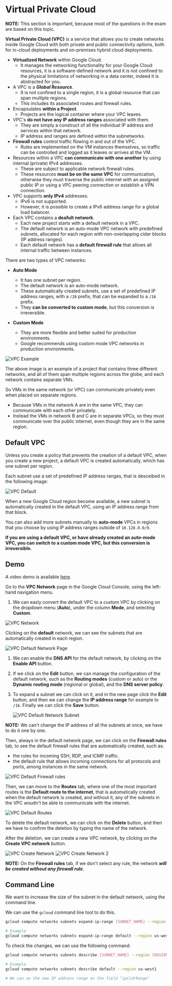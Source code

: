 # Virtual Private Cloud

**NOTE:** This section is important, because most of the questions in the exam are based on this topic.

**Virtual Private Cloud (VPC)** is a service that allows you to create networks inside Google Cloud with both private and public connectivity options, both for in-cloud deployments and on-premises hybrid cloud deployments.

- **Virtualized Network** within Google Cloud.
  - It manages the networking functionality for your Google Cloud resources, it is a software-defined network and it is not confined to the physical limitations of networking in a data center, indeed it is abstracted for you.
- A VPC is a ***Global Resource***.
  - It is not confined to a single region, it is a global resource that can span multiple regions.
  - This includes its associated routes and firewall rules.
- Encapsulates **within a Project**.
  - Projects are the logical container where your VPC leaves.
- VPC's **do not have any IP address ranges** associated with them.
  - They are simply a construct of all the individual IP address and services within that network.
  - IP address and ranges are defined within the subnetworks.
- **Firewall rules** control traffic flowing in and out of the VPC.
  - Rules are implemented on the VM instances themselves, so traffic can be controlled and logged as it leaves or arrives at the VM.
- Resources within a VPC **can communicate with one another** by using internal (private) IPv4 addresses.
  - These are subject to applicable network firewall rules.
  - These resources **must be on the same VPC** for communication, otherwise they must traverse the public internet with an assigned public IP or using a VPC peering connection or establish a VPN connection.
- VPC supports **only IPv4** addresses.
  - IPv6 is not supported.
  - However, it is possible to create a IPv6 address range for a global load balancer.
- Each VPC contains a **deafult network**.
  - Each new project starts with a default network in a VPC.
  - The default network is an auto-mode VPC network with predefined subnets, allocated for each region with non-overlapping cider blocks (IP address ranges).
  - Each default network has a **default firewall rule** that allows all internal traffic between instances.
  
There are two types of VPC networks:

- **Auto Mode**
  - It has one subnet per region.
  - The default network is an auto-mode network.
  - These automatically created subnets, use a set of predefined IP address ranges, with a `/20` prefix, that can be expanded to a `/16` prefix.
  - They **can be converted to custom mode**, but this conversion is irreversible.

- **Custom Mode**
  - They are more flexible and better suited for production environments.
  - Google recommends using custom mode VPC networks in production environments.

![VPC Example](images/02_Virtual_Private_Cloud_01.png)

The above image is an example of a project that contains three different networks, and all of them span multiple regions across the globe, and each network contains separate VMs.

So VMs in the same network (or VPC) can communicate privately even when placed on separate regions.

- Because VMs in the network A are in the same VPC, they can communicate with each other privately.
- Instead the VMs in network B and C are in separate VPCs, so they must communicate over the public internet, even though they are in the same region.

## Default VPC

Unless you create a policy that prevents the creation of a default VPC, when you create a new project, a default VPC is created automatically, which has one subnet per region.

Each subnet use a set of predefined IP address ranges, that is desceibed in the following image:

![VPC Default](images/02_Virtual_Private_Cloud_02.png)

When a new Google Cloud region become available, a new subnet is automatically created in the default VPC, using an IP address range from that block.

You can also add more subnets manually to **auto-mode** VPCs in regions that you choose by using IP address ranges outside of `10.128.0.0/9`.

**If you are using a default VPC, or have already created an auto-mode VPC, you can switch to a custom mode VPC, but this conversion is irreversible.**

## Demo

A video demo is available [here](https://youtu.be/jpno8FSqpc8?si=1-uBHvINWgnVUUdx&t=23221).

Go to the **VPC Network** page in the Google Cloud Console, using the left-hand navigation menu.

1. We can easly convert the default VPC to a custom VPC by clicking on the dropdown menu (**Auto**), under the column **Mode**, and selecting **Custom**.

![VPC Network](images/02_Virtual_Private_Cloud_03.png)

Clicking on the **default** network, we can see the subnets that are automatically created in each region.

![VPC Default Network Page](images/02_Virtual_Private_Cloud_04.png)

 1. We can enable the **DNS API** for the default network, by clicking on the **Enable API** button.
 2. If we click on the **Edit** button, we can manage the configuration of the default network, such as the **Routing modes** (custom or auto) or the **Dynamic routing mode** (regional or global), and the **DNS server policy**.
 3. To expand a subnet we can click on it, and in the new page click the **Edit** button, and then we can change the **IP address range** for example to `/16`. Finally we can click the **Save** button.

     ![VPC Default Network Subnet](images/02_Virtual_Private_Cloud_05.png)
 
 **NOTE:** We can't change the IP address of all the subnets at once, we have to do it one by one.

Then, always in the default network page, we can click on the **Firewall rules** tab, to see the default firewall rules that are automatically created, such as:

- the rules for incoming SSH, RDP, and ICMP traffic.
- the default rule that allows incoming connections for all protocols and ports, among instances in the same network.

![VPC Default Firewall rules](images/02_Virtual_Private_Cloud_06.png)

Then, we can move to the **Routes** tab, where one of the most important routes is the **Default route to the internet**, that is automatically created when the default network is created, and without it, any of the subnets in the VPC woudn't be able to communicate with the internet.

![VPC Default Routes](images/02_Virtual_Private_Cloud_07.png)

To delete the default network, we can click on the **Delete** button, and then we have to confirm the deletion by typing the name of the network.

After the deletion, we can create a new VPC network, by clicking on the **Create VPC network** button.

![VPC Create Network](images/02_Virtual_Private_Cloud_08.png)
![VPC Create Network 2](images/02_Virtual_Private_Cloud_09.png)

**NOTE:** On the **Firewall rules** tab, if we don't select any rule, the network ***will be created without any firewall rule***.

## Command Line

We want to increase the size of the subnet in the default network, using the command line.

We can use the `gcloud` command line tool to do this.

```bash
gcloud compute networks subnets expand-ip-range [SUBNET_NAME] --region [REGION] --prefix-length [PREFIX_LENGTH]

# Example
gcloud compute networks subnets expand-ip-range default --region us-west1 --prefix-length 16
```

To check the changes, we can use the following command:

```bash
gcloud compute networks subnets describe [SUBNET_NAME] --region [REGION]

# Example
gcloud compute networks subnets describe default --region us-west1

# We can se the new IP address range on the field "ipCidrRange"
```